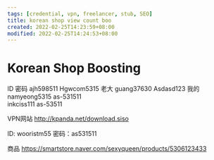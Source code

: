 ```yaml
---
tags: [credential, vpn, freelancer, stub, SEO]
title: korean shop view count boo
created: 2022-02-25T14:23:59+08:00
modified: 2022-02-25T14:24:53+08:00
---
```


# Korean Shop Boosting

ID 	 密码	
ajh598511	Hgwcom5315	老大
guang37630	Asdasd123	我的
namyeong5315	as-531511	
inkciss111	as-53511	

VPN网站
http://kpanda.net/download.siso

ID: wooristm55     密码：as531511


商品
https://smartstore.naver.com/sexyqueen/products/5306123433
